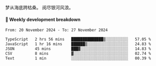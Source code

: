 梦从海底跨枯桑。
阅尽银河风浪。


#### 📝 Weekly development breakdown

<!--START_SECTION:waka-->

```txt
From: 20 November 2024 - To: 27 November 2024

TypeScript   2 hrs 56 mins   ██████████████▒░░░░░░░░░░   57.05 %
JavaScript   1 hr 16 mins    ██████▒░░░░░░░░░░░░░░░░░░   24.83 %
JSON         45 mins         ███▓░░░░░░░░░░░░░░░░░░░░░   14.83 %
CSV          8 mins          ▓░░░░░░░░░░░░░░░░░░░░░░░░   02.74 %
Text         1 min           ░░░░░░░░░░░░░░░░░░░░░░░░░   00.39 %
```

<!--END_SECTION:waka-->



